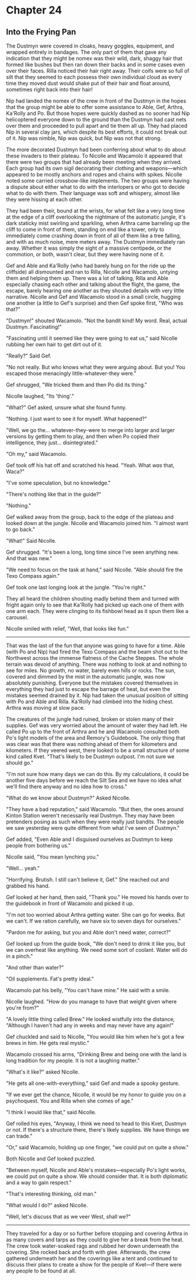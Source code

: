 # Chapter 24

## Into the Frying Pan

The Dustmyn were covered in cloaks, heavy goggles, equipment, and wrapped entirely in bandages. The only part of them that gave any indication that they might be nomex was their wild, dark, shaggy hair that formed like bushes but then ran down their backs and in some cases even over their faces. Rilla noticed their hair right away. Their coifs were so full of silt that they seemed to each possess their own individual cloud as every time they moved dust would shake put of their hair and float around, sometimes right back into their hair!

Nip had landed the nomex of the crew in front of the Dustmyn in the hopes that the group might be able to offer some assistance to Able, Gef, Arthra, Ka'Rolly and Po. But those hopes were quickly dashed as no sooner had Nip helicoptered everyone down to the ground than the Dustmyn had cast nets over them and proceeded to pull apart and tie them all up. They had placed Nip in several clay jars, which despite its best efforts, it could not break out of it. Nip was nimble, Nip was quick, but Nip was not that strong.

The more decorated Dustmyn had been conferring about what to do about these invaders to their plateau. To Nicolle and Wacamolo it appeared that there were two groups that had already been meeting when they arrived. Each group had its own sigil decorating their clothing and weapons—which appeared to be mostly anchors and ropes and chains with spikes. Nicolle noted some carried crossbow-like implements. The two groups were having a dispute about either what to do with the interlopers or who got to decide what to do with them. Their language was soft and whispery, almost like they were hissing at each other.

They had been their, bound at the wrists, for what felt like a very long time at the edge of a cliff overlooking the nightmare of the automatic jungle, it's dark staticky mist swirling and sparkling, when Arthra came barreling up the cliff to come in front of them, standing on end like a tower, only to immediately come crashing down in front of all of them like a tree falling, and with as much noise, mere meters away. The Dustmyn immediately ran away. Whether it was simply the sight of a massive centipede, or the commotion, or both, wasn't clear, but they were having none of it.

Gef and Able and Ka'Rolly (who had barely hung on for the ride up the cliffside) all dismounted and ran to Rilla, Nicolle and Wacamolo, untying them and helping them up. There was a lot of talking, Rilla and Able especially chasing each other and talking about the flight, the game, the escape, barely hearing one another as they shouted details with very little narrative. Nicolle and Gef and Wacamolo stood in a small circle, hugging one another (a little to Gef's surprise) and then Gef spoke first, "Who was that?"

"Dustmyn!" shouted Wacamolo. "Not the bandit kind! My word. Real, actual Dustmyn. Fascinating!"

"Fascinating until it seemed like they were going to eat us," said Nicolle rubbing her own hair to get dirt out of it.

"Really?" Said Gef.

"No not really. But who knows what they were arguing about. But you! You escaped those menacingly little-whatever-they were."

Gef shrugged, "We tricked them and then Po did its thing."

Nicolle laughed, "Its 'thing'."

"What?" Gef asked, unsure what she found funny.

"Nothing. I just want to see it for myself. What happened?"

"Well, we go the... whatever-they-were to merge into larger and larger versions by getting them to play, and then when Po copied their intelligence, they just... disintegrated."

"Oh my," said Wacamolo.

Gef took off his hat off and scratched his head. "Yeah. What *was* that, Waca?"

"I've some speculation, but no knowledge."

"There's nothing like that in the guide?"

"Nothing."

Gef walked away from the group, back to the edge of the plateau and looked down at the jungle. Nicolle and Wacamolo joined him. "I almost want to go back."

"What!" Said Nicolle.

Gef shrugged. "It's been a long, long time since I've seen anything new. And that was new."

"We need to focus on the task at hand," said Nicolle. "Able should fire the Texo Compass again."

Gef took one last longing look at the jungle. "You're right."

They all heard the children shouting madly behind them and turned with fright again only to see that Ka'Rolly had picked up each one of them with one arm each. They were clinging to its fishbowl head as it spun them like a carousel.

Nicolle smiled with relief, "Well, that looks like fun."

* * *

That was the last of the fun that anyone was going to have for a time. Able (with Po and Nip) had fired the Texo Compass and the beam shot out to the Northwest across the immense flatness of the Cache Steppes. The whole terrain was devoid of anything. There was nothing to look at and nothing to see for miles. No growth, no water, barely even hills or rocks. The sun, covered and dimmed by the mist in the automatic jungle, was now absolutely punishing. Everyone but the mistakes covered themselves in everything they had just to escape the barrage of heat, but even the mistakes seemed drained by it. Nip had taken the unusual position of sitting with Po and Able and Rilla. Ka'Rolly had climbed into the hiding chest. Arthra was moving at slow pace.

The creatures of the jungle had ruined, broken or stolen many of their supplies. Gef was very worried about the amount of water they had left. He called Po up to the front of Arthra and he and Wacamolo consulted both Po's light models of the area and Remory's Guidebook. The only thing that was clear was that there was nothing ahead of them for kilometers and kilometers. If they veered west, there looked to be a small structure of some kind called Kvet. "That's likely to be Dustmyn outpost. I'm not sure we should go."

"I'm not sure how many days we can do this. By my calculations, it could be another five days before we reach the Silt Sea and we have no idea what we'll find there anyway and no idea how to cross."

"What do we know about Dustmyn?" Asked Nicolle.

"They have a bad reputation," said Wacamolo. "But then, the ones around Kinton Station weren't necessarily real Dustmyn. They may have been pretenders posing as such when they were really just bandits. The people we saw yesterday were quite different from what I've seen of Dustmyn."

Gef added, "Even Able and I disguised ourselves as Dustmyn to keep people from bothering us."

Nicolle said, "You mean lynching you."

"Well... yeah."

"Horrifying. Brutish. I still can't believe it, Gef." She reached out and grabbed his hand.

Gef looked at her hand, then said, "Thank you." He moved his hands over to the guidebook in front of Wacamolo and picked it up.

"I'm not too worried about Arthra getting water. She can go for weeks. But we can't. If we ration carefully, we have six to seven days for ourselves."

"Pardon me for asking, but you and Able don't need water, correct?"

Gef looked up from the guide book, "We don't need to drink it like you, but we can overheat like anything. We need some sort of coolant. Water will do in a pinch."

"And other than water?"

"Oil supplements. Fat's pretty ideal."

Wacamolo pat his belly, "You can't have mine." He said with a smile.

Nicolle laughed. "How do you manage to have that weight given where you're from?"

"A lovely little thing called Brew." He looked wistfully into the distance, "Although I haven't had any in weeks and may never have any again!"

Gef chuckled and said to Nicolle, "You would like him when he's got a few brews in him. He gets real mystic."

Wacamolo crossed his arms, "Drinking Brew and being one with the land is long tradition for my people. It is not a laughing matter."

"What's it like?" asked Nicolle.

"He gets all one-with-everything," said Gef and made a spooky gesture.

"If we ever get the chance, Nicolle, it would be my honor to guide you on a psychoquest. You and Rilla when she comes of age."

"I think I would like that," said Nicolle.

Gef rolled his eyes, "Anyway, I think we need to head to this Kvet, Dustmyn or not. If there's a structure there, there's likely supplies. We have things we can trade."

"Or," said Wacamolo, holding up one finger, "we could put on quite a show."

Both Nicolle and Gef looked puzzled.

"Between myself, Nicolle and Able's mistakes—especially Po's light works, we could put on quite a show. We should consider that. It is both diplomatic and a way to gain respect."

"That's interesting thinking, old man."

"What would I do?" asked Nicolle.

"Well, let's discuss that as we veer West, shall we?"

* * *

They traveled for a day or so further before stopping and covering Arthra in as many covers and tarps as they could to give her a break from the heat. The crew took water-soaked rags and rubbed her down underneath the covering. She rocked back and forth with glee. Afterwards, the crew gathered underneath her and the coverings like a  tent and continued to discuss their plans to create a show for the people of Kvet—if there were any people to be found at all.

 